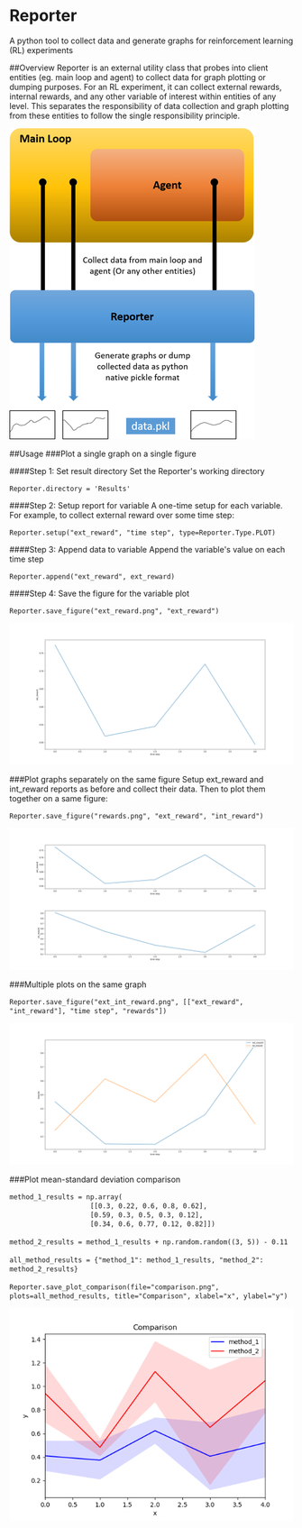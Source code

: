 # Reporter
A python tool to collect data and generate graphs for reinforcement learning (RL) experiments

##Overview
Reporter is an external utility class that probes into client entities (eg. main loop and agent) to collect data for graph plotting or dumping purposes. For an RL experiment, it can collect external rewards, internal rewards, and any other variable of interest within entities of any level.
This separates the responsibility of data collection and graph plotting from these entities to follow the single responsibility principle. 

![overview](Images/overview.png)


##Usage
###Plot a single graph on a single figure

####Step 1: Set result directory
Set the Reporter's working directory
```
Reporter.directory = 'Results'
```
####Step 2: Setup report for variable
A one-time setup for each variable. For example, to collect external reward over some time step:
```
Reporter.setup("ext_reward", "time step", type=Reporter.Type.PLOT)
```
####Step 3: Append data to variable
Append the variable's value on each time step 
```
Reporter.append("ext_reward", ext_reward)
```
####Step 4: Save the figure for the variable plot
```
Reporter.save_figure("ext_reward.png", "ext_reward")
```
![overview](Images/ext_reward.png)


###Plot graphs separately on the same figure
Setup ext_reward and int_reward reports as before and collect their data. Then to plot them together on a same figure:
```
Reporter.save_figure("rewards.png", "ext_reward", "int_reward")
```
![overview](Images/rewards.png)

###Multiple plots on the same graph
```
Reporter.save_figure("ext_int_reward.png", [["ext_reward", "int_reward"], "time step", "rewards"])
```
![overview](Images/ext_int_reward.png)

###Plot mean-standard deviation comparison
``` 
method_1_results = np.array(
                    [[0.3, 0.22, 0.6, 0.8, 0.62],
                    [0.59, 0.3, 0.5, 0.3, 0.12],
                    [0.34, 0.6, 0.77, 0.12, 0.82]])

method_2_results = method_1_results + np.random.random((3, 5)) - 0.11

all_method_results = {"method_1": method_1_results, "method_2": method_2_results}

Reporter.save_plot_comparison(file="comparison.png", plots=all_method_results, title="Comparison", xlabel="x", ylabel="y")
```
![overview](Images/comparison.png)

